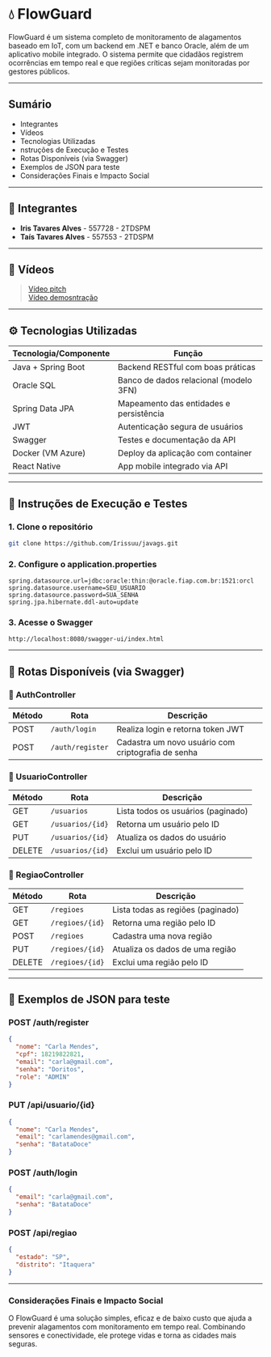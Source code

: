 # 💧 FlowGuard

FlowGuard é um sistema completo de monitoramento de alagamentos baseado em IoT, com um backend em .NET e banco Oracle, além de um aplicativo mobile integrado. O sistema permite que cidadãos registrem ocorrências em tempo real e que regiões críticas sejam monitoradas por gestores públicos.

---

##  Sumário

- Integrantes
- Vídeos
-  Tecnologias Utilizadas
- nstruções de Execução e Testes
-  Rotas Disponíveis (via Swagger)
-  Exemplos de JSON para teste
-  Considerações Finais e Impacto Social

---

## 👥 Integrantes

- **Iris Tavares Alves** - 557728 - 2TDSPM  
- **Taís Tavares Alves** - 557553 - 2TDSPM

---

## 🎥 Vídeos

> <a href="https://youtu.be/2FZtU9p_QFM?si=WXAlWfOYOdt-qaK5">Vídeo pitch</a> </br>
> <a href="">Vídeo demosntração</a>

---

## ⚙️ Tecnologias Utilizadas

| Tecnologia/Componente | Função |
|------------------------|--------|
| Java + Spring Boot     | Backend RESTful com boas práticas |
| Oracle SQL             | Banco de dados relacional (modelo 3FN) |
| Spring Data JPA        | Mapeamento das entidades e persistência |
| JWT                    | Autenticação segura de usuários |
| Swagger                | Testes e documentação da API |
| Docker (VM Azure)      | Deploy da aplicação com container |
| React Native           | App mobile integrado via API |

---

## 🔎 Instruções de Execução e Testes

### 1. Clone o repositório
```bash
git clone https://github.com/Irissuu/javags.git
```

### 2. Configure o application.properties
```text
spring.datasource.url=jdbc:oracle:thin:@oracle.fiap.com.br:1521:orcl
spring.datasource.username=SEU_USUARIO
spring.datasource.password=SUA_SENHA
spring.jpa.hibernate.ddl-auto=update
```

### 3. Acesse o Swagger
``` text
http://localhost:8080/swagger-ui/index.html
```
---

## 🔁 Rotas Disponíveis (via Swagger)

### 🔹 AuthController

| Método | Rota              | Descrição                           |
|--------|-------------------|--------------------------------------|
| POST   | `/auth/login`     | Realiza login e retorna token JWT   |
| POST   | `/auth/register`  | Cadastra um novo usuário com criptografia de senha |

### 🔹 UsuarioController

| Método | Rota                | Descrição                              |
|--------|---------------------|-----------------------------------------|
| GET    | `/usuarios`         | Lista todos os usuários (paginado)      |
| GET    | `/usuarios/{id}`    | Retorna um usuário pelo ID              |
| PUT    | `/usuarios/{id}`    | Atualiza os dados do usuário            |
| DELETE | `/usuarios/{id}`    | Exclui um usuário pelo ID               |

### 🔹 RegiaoController

| Método | Rota                | Descrição                                  |
|--------|---------------------|---------------------------------------------|
| GET    | `/regioes`          | Lista todas as regiões (paginado)           |
| GET    | `/regioes/{id}`     | Retorna uma região pelo ID                  |
| POST   | `/regioes`          | Cadastra uma nova região                    |
| PUT    | `/regioes/{id}`     | Atualiza os dados de uma região             |
| DELETE | `/regioes/{id}`     | Exclui uma região pelo ID                   |

---

## 📄 Exemplos de JSON para teste 

### POST /auth/register
```json
{
  "nome": "Carla Mendes",
  "cpf": 18219822821,
  "email": "carla@gmail.com",
  "senha": "Doritos",
  "role": "ADMIN"
}
```

### PUT /api/usuario/{id}
```json
{
  "nome": "Carla Mendes",
  "email": "carlamendes@gmail.com",
  "senha": "BatataDoce"
}
```

### POST /auth/login
```json
{
  "email": "carla@gmail.com",
  "senha": "BatataDoce"
}
```

### POST /api/regiao
```json
{
  "estado": "SP",
  "distrito": "Itaquera"
}

```

---

### Considerações Finais e Impacto Social
O FlowGuard é uma solução simples, eficaz e de baixo custo que ajuda a prevenir alagamentos com monitoramento em tempo real. Combinando sensores e conectividade, ele protege vidas e torna as cidades mais seguras.
